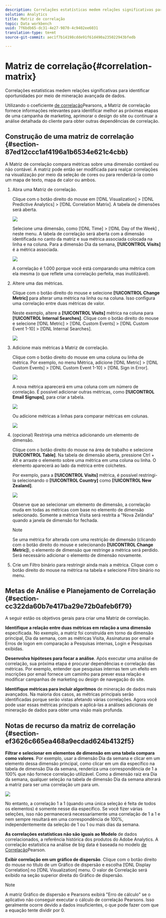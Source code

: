 ```yaml
---
description: Correlações estatísticas medem relações significativas para identificar oportunidades por meio de mineração avançada de dados.
solution: Analytics
title: Matriz de correlação
topic: Data workbench
uuid: 7f6bdb65-dc31-4e27-9870-4c9402ee6031
translation-type: tm+mt
source-git-commit: aec1f7b14198cdde91f61d490a235022943bfedb

---
```



# Matriz de correlação{#correlation-matrix}

Correlações estatísticas medem relações significativas para identificar oportunidades por meio de mineração avançada de dados.

Utilizando o coeficiente [de correlação](../../../../home/c-get-started/c-analysis-vis/c-correlation-analysis/c-correlation-pearsons.md#concept-5996cb8c89fd4df5b47b7318e7a1d29c)Pearsons, a Matriz de correlação fornece informações relevantes para identificar melhor as próximas etapas de uma campanha de marketing, aprimorar o design do site ou continuar a análise detalhada do cliente para obter outras dependências de correlação.

## Construção de uma matriz de correlação {#section-87ed12ccc1af4196a1b6534e621c4cbb}

A Matriz de correlação compara métricas sobre uma dimensão contável ou não contável. A matriz pode então ser modificada para realçar correlações na visualização por meio da seleção de cores ou para renderizá-la como um mapa de texto, mapa de calor ou ambos.

1. Abra uma Matriz de correlação.

   Clique com o botão direito do mouse em [!DNL Visualization] > [!DNL Predictive Analytics] > [!DNL Correlation Matrix]. A tabela de dimensões será aberta.

   ![](assets/correlation_matrix_2.png)

   Selecione uma dimensão, como [!DNL Time] > [!DNL Day of the Week] , neste menu. A tabela de correlação será aberta com a dimensão identificada no canto da matriz e sua métrica associada colocada na linha e na coluna. Para a dimensão Dia da semana, **[!UICONTROL Visits]** é a métrica associada.

   ![](assets/correlation_matrix_1.png)

   A correlação é 1.000 porque você está comparando uma métrica com ela mesma (o que reflete uma correlação perfeita, mas inutilizável).

1. Altere uma das métricas.

   Clique com o botão direito do mouse e selecione **[!UICONTROL Change Metric]** para alterar uma métrica na linha ou na coluna. Isso configura uma correlação entre duas métricas de valor.

   Neste exemplo, altere a **[!UICONTROL Visits]** métrica na coluna para **[!UICONTROL Internal Searches]**. Clique com o botão direito do mouse e selecione [!DNL Metric] > [!DNL Custom Events] > [!DNL Custom Event 1-10] > [!DNL Internal Searches].

   ![](assets/correlation_matrix_change_metric.png)

1. Adicione mais métricas à Matriz de correlação.

   Clique com o botão direito do mouse em uma coluna ou linha de métrica. Por exemplo, no menu Métrica, adicione [!DNL Metric] > [!DNL Custom Events] > [!DNL Custom Event 1-10] > [!DNL Sign in Error].

   ![](assets/correlation_matrix_11.png)

   A nova métrica aparecerá em uma coluna com um número de correlação. É possível adicionar outras métricas, como **[!UICONTROL Email Signups]**, para criar a tabela.

   ![](assets/correlation_matrix_6.png)

   Ou adicione métricas a linhas para comparar métricas em colunas.

   ![](assets/correlation_matrix_add_metric.png)

1. (opcional) Restrinja uma métrica adicionando um elemento de dimensão.

   Clique com o botão direito do mouse na área de trabalho e selecione **[!UICONTROL Table]**. Na tabela de dimensão aberta, pressione Ctrl + Alt e arraste o elemento sobre uma métrica em uma coluna ou linha. O elemento aparecerá ao lado da métrica entre colchetes.

   Por exemplo, para a **[!UICONTROL Visits]** métrica, é possível restringi-la selecionando o **[!UICONTROL Country]** como **[!UICONTROL New Zealand]**.

   ![](assets/correlation_matrix_dim_element.png)

   Observe que ao selecionar um elemento de dimensão, a correlação muda em todas as métricas com base no elemento de dimensão selecionado. Somente a métrica Visita será restrita a &quot;Nova Zelândia&quot; quando a janela de dimensão for fechada.

   >[!NOTE]
   >
   >Se uma métrica for alterada com uma restrição de dimensão (clicando com o botão direito do mouse e selecionando **[!UICONTROL Change Metric]**), o elemento de dimensão que restringe a métrica será perdido. Será necessário adicionar o elemento de dimensão novamente.

1. Crie um Filtro [](../../../../home/c-get-started/c-analysis-vis/c-correlation-analysis/c-correlation-binary-filter.md#concept-24e1daff43c540f69019f236976da31c) binário para restringir ainda mais a métrica. Clique com o botão direito do mouse na métrica na tabela e selecione Filtro binário no menu.

## Metas de Análise e Planejamento de Correlação {#section-cc322da60b7e417ba29e72b0afeb6f79}

A seguir estão os objetivos gerais para criar uma Matriz de correlação.

**Identifique a relação entre duas métricas em relação a uma dimensão** especificada. No exemplo, a matriz foi construída em torno da dimensão principal, Dia da semana, com as métricas Visita, Assinaturas por email e Erros de logon em comparação a Pesquisas internas, Login e Pesquisas exibidas.

**Desenvolva hipóteses para focar a análise**. Após executar uma análise de correlação, sua próxima etapa é procurar dependências e correlação das métricas. Por exemplo, entender que pesquisas internas tem um efeito em inscrições por email fornece um caminho para prever essa relação e modificar campanhas de marketing ou design de navegação do site.

**Identifique métricas para incluir algoritmos** de mineração de dados mais avançados. Na maioria dos casos, as métricas principais serão identificadas porque serão vistas afetando várias correlações. Agora você pode usar essas métricas principais e aplicá-las a análises adicionais de mineração de dados para obter uma visão mais profunda.

## Notas de recurso da matriz de correlação {#section-ef3626c665ea468a9ecdad624b4132f5}

**Filtrar e selecionar em elementos de dimensão em uma tabela compara como valores**. Por exemplo, usar a dimensão Dia da semana e clicar em um elemento dessa dimensão principal, como clicar em um dia específico na tabela de dimensão Dia da semana, renderiza uma correspondência de 1 a 100% que não fornece correlação utilizável. Como a dimensão raiz era Dia da semana, qualquer seleção na tabela de dimensão Dia da semana alterará a matriz para ser uma correlação um para um.

![](assets/correlation_matrix_10.png)

No entanto, a correlação 1 a 1 (quando uma única seleção é feita de todos os elementos) é somente nesse dia específico. Se você fizer várias seleções, isso não permanecerá necessariamente uma correlação de 1 a 1 e nem sempre resultará em uma correspondência de 100%, independentemente da seleção de 1 ou 1 ou mais dias da semana.

**As correlações estatísticas não são iguais ao Modelo** de dados correlacionados, a referência histórica dos produtos do Adobe Analytics. A correlação estatística na análise de big data é baseada no modelo [de Correlação](../../../../home/c-get-started/c-analysis-vis/c-correlation-analysis/c-correlation-pearsons.md#concept-5996cb8c89fd4df5b47b7318e7a1d29c)Pearson.

**Exibir correlação em um gráfico de dispersão**. Clique com o botão direito do mouse no título de um Gráfico de dispersão e escolha [!DNL Display Correlation] no [!DNL Visualization] menu. O valor de Correlação será exibido na seção superior direita do Gráfico de dispersão.

>[!NOTE]
>
>A matriz Gráfico de dispersão e Pearsons exibirá &quot;Erro de cálculo&quot; se o aplicativo não conseguir executar o cálculo de correlação Pearsons. Isso geralmente ocorre devido a dados insuficientes, o que pode fazer com que a equação tente dividir por 0.
